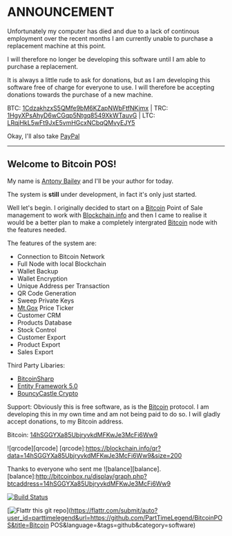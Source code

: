 ANNOUNCEMENT
============

Unfortunately my computer has died and due to a lack of continous employment over the recent months I am currently unable to purchase a replacement machine at this point.

I will therefore no longer be developing this software until I am able to purchase a replacement.

It is always a little rude to ask for donations, but as I am developing this software free of charge for everyone to use. I will therefore be accepting donations towards the purchase of a new machine.

BTC: [1CdzakhzxS5QMfe9bM6KZapNWbFtfNKimx](bitcoin:1CdzakhzxS5QMfe9bM6KZapNWbFtfNKimx) | TRC: [1HgyXPsAhyD6wCGqp5Ntgq8549XkWTauvG](terracoin:1HgyXPsAhyD6wCGqp5Ntgq8549XkWTauvG) | LTC: [LRqjHkL5wFt9JxE5vmHGcxNCbqQMvyEJY5](litecoin:LRqjHkL5wFt9JxE5vmHGcxNCbqQMvyEJY5)

Okay, I'll also take [PayPal](https://www.paypal.com/cgi-bin/webscr?cmd=_s-xclick&hosted_button_id=G2M23XDAB8HBA)

-----------------------------------------------------------------------------------------------------------------------------------------------------------------------------------------------------------------------------------------------------------------------
Welcome to Bitcoin POS!
-----------------------

My name is [Antony Bailey](http://www.antonybailey.net) and I'll be your author for today.

The system is **still** under development, in fact it's only just started.

Well let's begin. I originally decided to start on a [Bitcoin](http://www.bitcoin.org) Point of Sale management to work with [Blockchain.info](http://www.blockchain.info) and then I came to realise it would be a better plan to make a completely intergrated [Bitcoin](http://www.bitcoin.org) node with the features needed.

The features of the system are:

*   Connection to Bitcoin Network
*   Full Node with local Blockchain
*   Wallet Backup
*   Wallet Encryption
*   Unique Address per Transaction
*   QR Code Generation
*   Sweep Private Keys
*   [Mt.Gox](http://www.mtgox.com) Price Ticker
*   Customer CRM
*   Products Database
*   Stock Control
*   Customer Export
*   Product Export
*   Sales Export

Third Party Libaries:

- [BitcoinSharp](http://nuget.org/packages/BitCoinSharp/)
- [Entity Framework 5.0](http://nuget.org/packages/EntityFramework/5.0.0)
- [BouncyCastle Crypto](http://nuget.org/packages/BouncyCastle/)
	
Support:
Obviously this is free software, as is the [Bitcoin](http://www.bitcoin.org) protocol. I am developing this in my own time and am not being paid to do so. I will gladly accept donations, to my Bitcoin address.

Bitcoin: [14hSGGYXa85UbjryvkdMFKwJe3McFi6Ww9](http://bitcoin:14hSGGYXa85UbjryvkdMFKwJe3McFi6Ww9)

![qrcode][qrcode]
[qrcode]:https://blockchain.info/qr?data=14hSGGYXa85UbjryvkdMFKwJe3McFi6Ww9&size=200

Thanks to everyone who sent me ![balance][balance].
[balance]:http://bitcoinbox.ru/display/graph.php?btcaddress=14hSGGYXa85UbjryvkdMFKwJe3McFi6Ww9

[![Build Status](https://travis-ci.org/PartTimeLegend/BitcoinPOS.png?branch=master)](https://travis-ci.org/PartTimeLegend/BitcoinPOS)

[![Flattr this git repo](http://api.flattr.com/button/flattr-badge-large.png)](https://flattr.com/submit/auto?user_id=parttimelegend&url=https://github.com/PartTimeLegend/BitcoinPOS&title=Bitcoin POS&language=&tags=github&category=software) 
